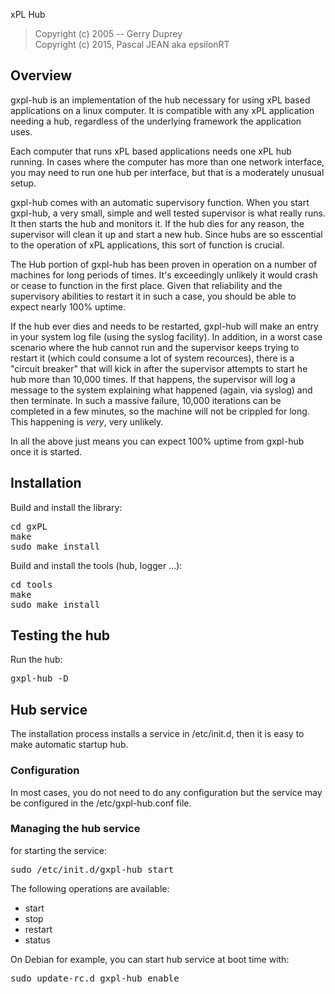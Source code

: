 xPL Hub
> Copyright (c) 2005 -- Gerry Duprey  
> Copyright (c) 2015, Pascal JEAN aka epsilonRT

## Overview

gxpl-hub is an implementation of the hub necessary for using xPL based
applications on a linux computer. It is compatible with any xPL application
needing a hub, regardless of the underlying framework the application uses.

Each computer that runs xPL based applications needs one xPL hub running.  In
cases where the computer has more than one network interface, you may need to
run one hub per interface, but that is a moderately unusual setup.

gxpl-hub comes with an automatic supervisory function.  When you start gxpl-hub,
a very small, simple and well tested supervisor is what really runs.  It then
starts the hub and monitors it.  If the hub dies for any reason, the
supervisor will clean it up and start a new hub.  Since hubs are so esscential
to the operation of xPL applications, this sort of function is crucial.

The Hub portion of gxpl-hub has been proven in operation on a number of
machines for long periods of times.  It's exceedingly unlikely it would crash
or cease to function in the first place.  Given that reliability and the
supervisory abilities to restart it in such a case, you should be able to
expect nearly 100% uptime. 

If the hub ever dies and needs to be restarted, gxpl-hub will make an entry in
your system log file (using the syslog facility).  In addition, in a worst
case scenario where the hub cannot run and the supervisor keeps trying to
restart it (which could consume a lot of system recources), there is a
"circuit breaker" that will kick in after the supervisor attempts to start he
hub more than 10,000 times.  If that happens, the supervisor will log a
message to the system explaining what happened (again, via syslog) and then
terminate.  In such a massive failure, 10,000 iterations can be completed in a
few minutes, so the machine will not be crippled for long.  This happening is
*very*, very unlikely.

In all the above just means you can expect 100% uptime from gxpl-hub once it is
started.

## Installation 

Build and install the library:

<pre class="fragment">
cd gxPL
make
sudo make install
</pre>

Build and install the tools (hub, logger ...):

<pre class="fragment">
cd tools
make
sudo make install
</pre>

## Testing the hub

Run the hub:

<pre class="fragment">
gxpl-hub -D
</pre>

## Hub service
The installation process installs a service in /etc/init.d, then it is 
easy to make automatic startup hub.

### Configuration

In most cases, you do not need to do any configuration but the service
may be configured in the /etc/gxpl-hub.conf file.

### Managing the hub service

for starting the service:

<pre class="fragment">
sudo /etc/init.d/gxpl-hub start
</pre>

The following operations are available:

- start
- stop
- restart
- status

On Debian for example, you can start hub service at boot time with:

<pre class="fragment">
sudo update-rc.d gxpl-hub enable
</pre>

